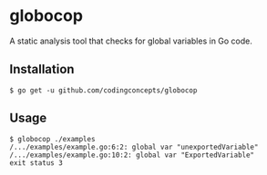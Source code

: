 # globocop
A static analysis tool that checks for global variables in Go code.

## Installation

```
$ go get -u github.com/codingconcepts/globocop
```

## Usage

```
$ globocop ./examples
/.../examples/example.go:6:2: global var "unexportedVariable"
/.../examples/example.go:10:2: global var "ExportedVariable"
exit status 3
```